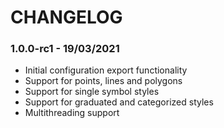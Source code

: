 # CHANGELOG

### 1.0.0-rc1 - 19/03/2021

* Initial configuration export functionality
* Support for points, lines and polygons
* Support for single symbol styles
* Support for graduated and categorized styles
* Multithreading support

###
